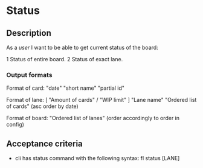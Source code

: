 # Status

## Description

As a *user* I want to be able to get current status of the board:

  1 Status of entire board.
  2 Status of exact lane.

### Output formats

Format of card:
    "date" "short name" "partial id"

Format of lane:
    [ "Amount of cards" / "WIP limit" ] "Lane name"
    "Ordered list of cards" (asc order by date)

Format of board:
    "Ordered list of lanes" (order accordingly to order in config)

## Acceptance criteria

* cli has status command with the following syntax: fl status [LANE]
